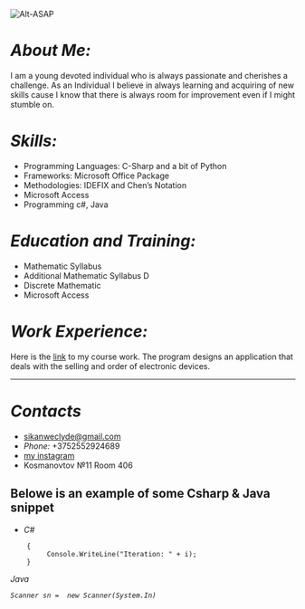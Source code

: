 ![Alt-ASAP](https://hiphopun.com/wp-content/uploads/2019/07/asap-rocky-eyes-closed.jpg)

# _*About Me:*_

I am a young devoted individual who is always passionate and cherishes a challenge. As an Individual I believe in always learning and acquiring of new skills cause I know that there is always room for improvement even if I might stumble on.

# _Skills:_                                    
* Programming Languages: C-Sharp and a bit of Python   
* Frameworks: Microsoft Office Package                 
* Methodologies: IDEFIX and Chen’s Notation          
* Microsoft Access                                     
* Programming c#, Java                                


# _Education and Training:_
*  Mathematic Syllabus
*  Additional Mathematic Syllabus D
*  Discrete Mathematic
*  Microsoft Access

# _Work Experience:_
Here is the [link](https://github.com/RockingWithTheBest/CourseWork1) to my course work. The program designs an application that deals with the selling and order of electronic devices. 

-------------------------------------------------------------
# _Contacts_
* [sikanweclyde@gmail.com](sikanweclyde@gmail.com)
* <i>Phone:</i> +3752552924689
* [my instagram](https://www.instagram.com/aboyfromafrica?igsh=MXdiMzRhcXQ1YzFqbg%3D%3D&utm_source=qr ) 
* Kosmanovtov №11 Room 406

## Belowe is  an example of some Csharp & Java snippet
* _C#_
``` foreach(int r int i)
    {
         Console.WriteLine("Iteration: " + i);
    }

```
<i> Java

`Scanner sn =  new Scanner(System.In)`
